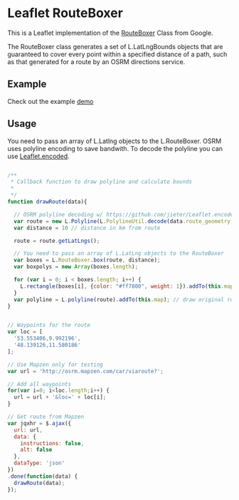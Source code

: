 # Leaflet RouteBoxer

This is a Leaflet implementation of the [RouteBoxer](http://google-maps-utility-library-v3.googlecode.com/svn/trunk/routeboxer/docs/examples.html) Class from Google.

The RouteBoxer class generates a set of L.LatLngBounds objects that are guaranteed
to cover every point within a specified distance of a path, such as that generated
for a route by an OSRM directions service.

## Example

Check out the example [demo](http://stephangeorg.github.io/leaflet-routeboxer/example/)

## Usage

You need to pass an array of L.Latlng objects to the L.RouteBoxer. OSRM uses
polyline encoding to save bandwith. To decode the polyline you can use
[Leaflet.encoded](https://github.com/jieter/Leaflet.encoded). 

```javascript

/**
 * Callback function to draw polyline and calculate bounds
 *
 */
function drawRoute(data){

  // OSRM polyline decoding w/ https://github.com/jieter/Leaflet.encoded
  var route = new L.Polyline(L.PolylineUtil.decode(data.route_geometry, 6));
  var distance = 10 // distance in km from route

  route = route.getLatLngs();

  // You need to pass an array of L.LatLng objects to the RouteBoxer
  var boxes = L.RouteBoxer.box(route, distance);
  var boxpolys = new Array(boxes.length);

  for (var i = 0; i < boxes.length; i++) {
    L.rectangle(boxes[i], {color: "#ff7800", weight: 1}).addTo(this.map); // draw rectangles based on Bounds
  }
  var polyline = L.polyline(route).addTo(this.map); // draw original route
}


// Waypoints for the route
var loc = [
  '53.553406,9.992196',
  '48.139126,11.580186'
];

// Use Mapzen only for testing
var url = 'http://osrm.mapzen.com/car/viaroute?';

// Add all waypoints
for(var i=0; i<loc.length;i++) {
  url = url + '&loc=' + loc[i];
}

// Get route from Mapzen
var jqxhr = $.ajax({
  url: url,
  data: {
    instructions: false,
    alt: false
  },
  dataType: 'json'
})
.done(function(data) {
  drawRoute(data);
});

```
